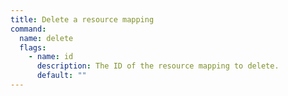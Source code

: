 ```yaml
---
title: Delete a resource mapping
command:
  name: delete
  flags:
    - name: id
      description: The ID of the resource mapping to delete.
      default: ""
---
```


